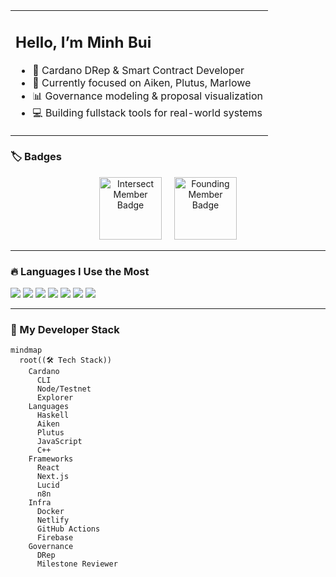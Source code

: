 <table>
  <tr>
    <td>
      <h2>Hello, I’m Minh Bui</h2>
      <ul>
        <li>🔧 Cardano DRep & Smart Contract Developer</li>
        <li>🧠 Currently focused on Aiken, Plutus, Marlowe</li>
        <li>📊 Governance modeling & proposal visualization</li>
        <li>💻 Building fullstack tools for real-world systems</li>
      </ul>
    </td>
  </tr>
</table>

### 🏷️ Badges

<p align="center">
  <img src="./assets/im_BG.png" alt="Intersect Member Badge" width="100" style="margin-right: 16px;" />
  <img src="./assets/IFM-removebg-preview.png" alt="Founding Member Badge" width="100" />
</p>

---

### 🔥 Languages I Use the Most

<p>
  <img src="https://img.shields.io/badge/Haskell-%235e5086.svg?style=flat&logo=haskell&logoColor=white"/>
  <img src="https://img.shields.io/badge/Aiken-%234A4A55.svg?style=flat&logo=haskell&logoColor=white"/>
  <img src="https://img.shields.io/badge/Plutus-%232D3748.svg?style=flat&logo=cardano&logoColor=white"/>
  <img src="https://img.shields.io/badge/JavaScript-%23F7DF1E.svg?style=flat&logo=javascript&logoColor=black"/>
  <img src="https://img.shields.io/badge/C++-%2300599C.svg?style=flat&logo=c%2B%2B&logoColor=white"/>
  <img src="https://img.shields.io/badge/Node.js-%23339933.svg?style=flat&logo=node.js&logoColor=white"/>
  <img src="https://img.shields.io/badge/Vue.js-%2335495e.svg?style=flat&logo=vuedotjs&logoColor=%234FC08D"/>
</p>

---

### 🧠 My Developer Stack

```mermaid
mindmap
  root((🛠 Tech Stack))
    Cardano
      CLI
      Node/Testnet
      Explorer
    Languages
      Haskell
      Aiken
      Plutus
      JavaScript
      C++
    Frameworks
      React
      Next.js
      Lucid
      n8n
    Infra
      Docker
      Netlify
      GitHub Actions
      Firebase
    Governance
      DRep
      Milestone Reviewer
